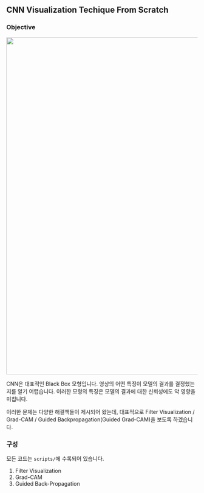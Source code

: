 ## CNN Visualization Techique From Scratch


### Objective

<img width="887" src="https://user-images.githubusercontent.com/66022630/84583005-84534600-ae2e-11ea-936d-eda6ee176ee9.png">

CNN은 대표적인 Black Box 모형입니다. 영상의 어떤 특징이 모델의 결과를 결정했는지를 알기 어렵습니다. 이러한 모형의 특징은 모델의 결과에 대한 신뢰성에도 악 영향을 미칩니다.

이러한 문제는 다양한 해결책들이 제시되어 왔는데, 대표적으로 Filter Visualization / Grad-CAM / Guided Backpropagation(Guided Grad-CAM)을 보도록 하겠습니다.


### 구성

모든 코드는 `scripts/`에 수록되어 있습니다.

1. Filter Visualization
2. Grad-CAM
3. Guided Back-Propagation

